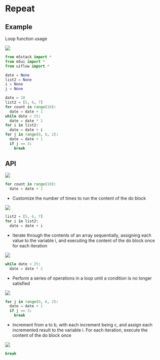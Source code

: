 # Repeat

## Example

Loop function usage

<img class="blockly_svg" src="https://m5stack.oss-cn-shenzhen.aliyuncs.com/resource/docs/static/assets/img/uiflow/blockly/generic/loops/uiflow_block_example.svg">

```python
from m5stack import *
from m5ui import *
from uiflow import *

date = None
list2 = None
i = None
j = None

date = 10
list2 = [5, 6, 7]
for count in range(10):
  date = date + 1
while date < 25:
  date = date * 2
for i in list2:
  date = date + i
for j in range(0, 6, 2):
  date = date + 1
  if j == 3:
    break
```

## API

<img class="blockly_svg" src="https://m5stack.oss-cn-shenzhen.aliyuncs.com/resource/docs/static/assets/img/uiflow/blockly/generic/loops/uiflow_block_controls_repeat.svg">

```python
for count in range(10):
  date = date + 1
```

- Customize the number of times to run the content of the do block

<img class="blockly_svg" src="https://m5stack.oss-cn-shenzhen.aliyuncs.com/resource/docs/static/assets/img/uiflow/blockly/generic/loops/uiflow_block_controls_forEach.svg">

```python
list2 = [5, 6, 7]
for i in list2:
  date = date + i
```

- Iterate through the contents of an array sequentially, assigning each value to the variable i, and executing the content of the do block once for each iteration

<img class="blockly_svg" src="https://m5stack.oss-cn-shenzhen.aliyuncs.com/resource/docs/static/assets/img/uiflow/blockly/generic/loops/uiflow_block_controls_whileUntil.svg">

```python
while date < 25:
  date = date * 2
```

- Perform a series of operations in a loop until a condition is no longer satisfied

<img class="blockly_svg" src="https://m5stack.oss-cn-shenzhen.aliyuncs.com/resource/docs/static/assets/img/uiflow/blockly/generic/loops/uiflow_block_controls_for.svg">

```python
for j in range(0, 6, 2):
  date = date + 1
  if j == 3:
    break
```

- Increment from a to b, with each increment being c, and assign each incremented result to the variable i. For each iteration, execute the content of the do block once

<img class="blockly_svg" src="https://m5stack.oss-cn-shenzhen.aliyuncs.com/resource/docs/static/assets/img/uiflow/blockly/generic/loops/uiflow_block_controls_flow_statements.svg">

```python
break
```

